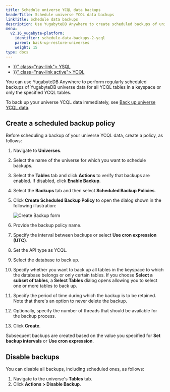 ```yaml
---
title: Schedule universe YCQL data backups
headerTitle: Schedule universe YCQL data backups
linkTitle: Schedule data backups
description: Use YugabyteDB Anywhere to create scheduled backups of universe YCQL data.
menu:
  v2.16_yugabyte-platform:
    identifier: schedule-data-backups-2-ycql
    parent: back-up-restore-universes
    weight: 15
type: docs
---
```


<ul class="nav nav-tabs-alt nav-tabs-yb">

  <li >
    <a href="{{< relref "./ysql.md" >}}" class="nav-link">
      <i class="icon-postgres" aria-hidden="true"></i>
      YSQL
    </a>
  </li>

  <li >
    <a href="{{< relref "./ycql.md" >}}" class="nav-link active">
      <i class="icon-cassandra" aria-hidden="true"></i>
      YCQL
    </a>
  </li>

</ul>

You can use YugabyteDB Anywhere to perform regularly scheduled backups of YugabyteDB universe data for all YCQL tables in a keyspace or only the specified YCQL tables.

To back up your universe YCQL data immediately, see [Back up universe YCQL data](../../back-up-universe-data/ycql).

## Create a scheduled backup policy

Before scheduling a backup of your universe YCQL data, create a policy, as follows:

1. Navigate to **Universes**.
1. Select the name of the universe for which you want to schedule backups.
1. Select the **Tables** tab and click **Actions** to verify that backups are enabled. If disabled, click **Enable Backup**.
1. Select the **Backups** tab and then select **Scheduled Backup Policies**.
1. Click **Create Scheduled Backup Policy** to open the dialog shown in the following illustration:

    ![Create Backup form](/images/yp/scheduled-backup-ycql.png)

1. Provide the backup policy name.
1. Specify the interval between backups or select **Use cron expression (UTC)**.
1. Set the API type as YCQL.
1. Select the database to back up.
1. Specify whether you want to back up all tables in the keyspace to which the database belongs or only  certain tables. If you choose **Select a subset of tables**, a **Select Tables** dialog opens allowing you to select one or more tables to back up.
1. Specify the period of time during which the backup is to be retained. Note that there's an option to never delete the backup.
1. Optionally, specify the number of threads that should be available for the backup process.
1. Click **Create**.

Subsequent backups are created based on the value you specified for **Set backup intervals** or **Use cron expression**.

## Disable backups

You can disable all backups, including scheduled ones, as follows:

1. Navigate to the universe's **Tables** tab.
2. Click **Actions > Disable Backup**.

<!--

## Delete a scheduled backup

You can permanently remove a scheduled backup, as follows:

1. Navigate to your universe and select the **Backups** tab.
1. Find the scheduled backup and click **Options**.
1. Click **Delete schedule**.
    -->
